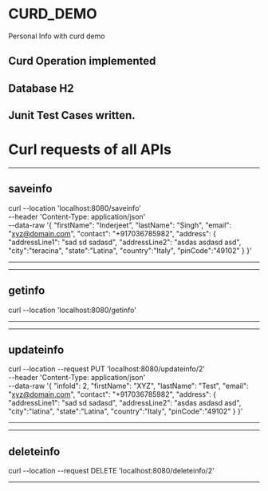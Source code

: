 # CURD_DEMO
Personal Info with curd demo

## Curd Operation implemented
## Database H2
## Junit Test Cases written.

# Curl requests of all APIs
-------------------------------------------------
## saveinfo
curl --location 'localhost:8080/saveinfo' \
--header 'Content-Type: application/json' \
--data-raw '{
"firstName": "Inderjeet",
"lastName": "Singh",
"email": "xyz@domain.com",
"contact": "+917036785982",
"address": {
"addressLine1": "sad sd sadasd",
"addressLine2": "asdas asdasd asd",
"city":"teracina",
"state":"Latina",
"country":"Italy",
"pinCode":"49102"
}
}'

--------------------------------------------------
--------------------------------------------------
## getinfo
curl --location 'localhost:8080/getinfo'

--------------------------------------------------
--------------------------------------------------
## updateinfo
curl --location --request PUT 'localhost:8080/updateinfo/2' \
--header 'Content-Type: application/json' \
--data-raw '{
"infoId": 2,
"firstName": "XYZ",
"lastName": "Test",
"email": "xyz@domain.com",
"contact": "+917036785982",
"address": {
"addressLine1": "sad sd sadasd",
"addressLine2": "asdas asdasd asd",
"city":"latina",
"state":"Latina",
"country":"Italy",
"pinCode":"49102"
}
}'

--------------------------------------------------
--------------------------------------------------
## deleteinfo
curl --location --request DELETE 'localhost:8080/deleteinfo/2'

--------------------------------------------------
